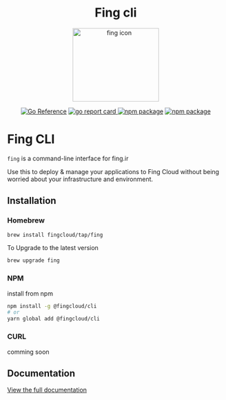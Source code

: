 <h1 align="center">Fing cli</h1>

<p align="center">
  <img width="200" height="170" src="https://fing.ir/images/icon.png" alt="fing icon" />
</p>

<p align="center">
  <a href="https://pkg.go.dev/github.com/fing-ir/cli"><img src="https://pkg.go.dev/badge/github.com/fing-ir/cli.svg" alt="Go Reference"></a>
  <a href="https://goreportcard.com/report/github.com/fingcloud/cli"><img src="https://goreportcard.com/badge/github.com/fingcloud/cli" alt="go report card" />
  <a href="https://golang.com"><img src="https://img.shields.io/github/go-mod/go-version/fingcloud/cli?label=version&logo=go" alt="npm package"></a>
  <a href="https://www.npmjs.com/package/@fingcloud/cli"><img src="https://img.shields.io/npm/v/@fingcloud/cli?label=npm&logo=npm" alt="npm package"></a>
  </a>
</p>


# Fing CLI
`fing` is a command-line interface for fing.ir

Use this to deploy & manage your applications to Fing Cloud without being worried about your infrastructure and environment.

## Installation

### Homebrew
```bash
brew install fingcloud/tap/fing
```
To Upgrade to the latest version
```bash
brew upgrade fing
```

### NPM
install from npm
```bash
npm install -g @fingcloud/cli
# or
yarn global add @fingcloud/cli
```

### CURL
comming soon


## Documentation
[View the full documentation](https://docs.fing.ir)
